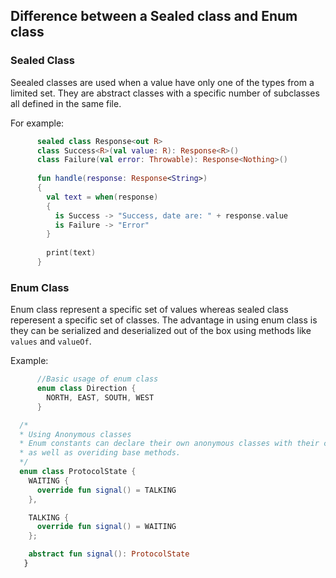 ## Difference between a Sealed class and Enum class

### Sealed Class
Seealed classes are used when a value have only one of the types from a limited set.
They are abstract classes with a specific number of subclasses all defined in the same file.

For example: 

  ```kotlin
        sealed class Response<out R>
        class Success<R>(val value: R): Response<R>()
        class Failure(val error: Throwable): Response<Nothing>()
      
        fun handle(response: Response<String>)
        {
          val text = when(response) 
          {
            is Success -> "Success, date are: " + response.value
            is Failure -> "Error"
          }
        
          print(text)
        }
  ```

### Enum Class
Enum class represent a specific set of values whereas sealed class reperesent a specific set of classes.
The advantage in using enum class is they can be serialized and deserialized out of the box using methods
like  `values` and `valueOf`.

Example:

  ```kotlin
        //Basic usage of enum class
        enum class Direction {
          NORTH, EAST, SOUTH, WEST
        }
  ```
  
  ```kotlin
    /*
    * Using Anonymous classes
    * Enum constants can declare their own anonymous classes with their corresponding methods
    * as well as overiding base methods.
    */
    enum class ProtocolState {
      WAITING {
        override fun signal() = TALKING
      },

      TALKING {
        override fun signal() = WAITING
      };

      abstract fun signal(): ProtocolState
     }
    
  ```
   
